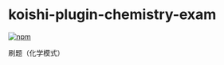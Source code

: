 # koishi-plugin-chemistry-exam

[![npm](https://img.shields.io/npm/v/koishi-plugin-chemistry-exam?style=flat-square)](https://www.npmjs.com/package/koishi-plugin-chemistry-exam)

刷题（化学模式）
